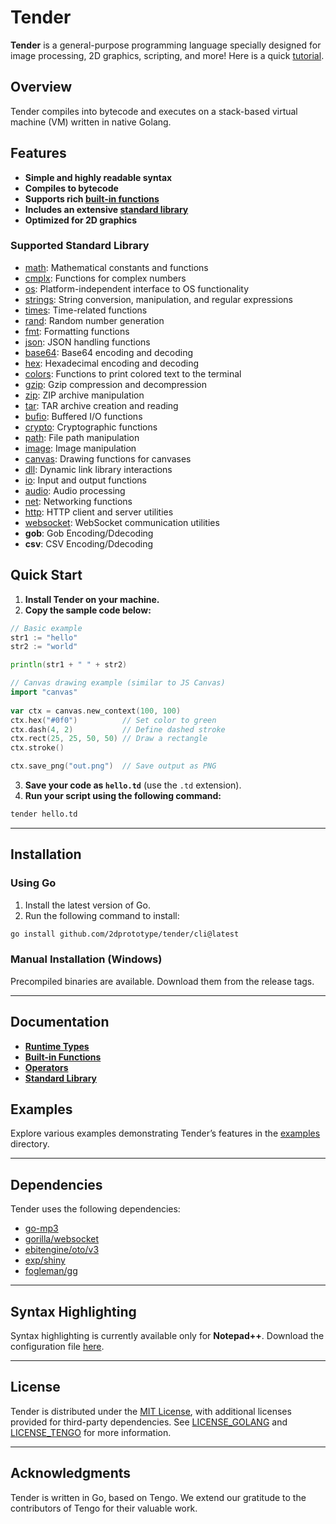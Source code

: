 # Tender

**Tender** is a general-purpose programming language specially designed for image processing, 2D graphics, scripting, and more! Here is a quick [tutorial](pages/tutorial.md).

## Overview

Tender compiles into bytecode and executes on a stack-based virtual machine (VM) written in native Golang.

## Features
- **Simple and highly readable syntax**  
- **Compiles to bytecode**  
- **Supports rich [built-in functions](pages/builtins.md)**  
- **Includes an extensive [standard library](pages/stdlib.md)**  
- **Optimized for 2D graphics**  

### Supported Standard Library

- [math](pages/stdlib-math.md): Mathematical constants and functions  
- [cmplx](pages/stdlib-cmplx.md): Functions for complex numbers
- [os](pages/stdlib-os.md): Platform-independent interface to OS functionality  
- [strings](pages/stdlib-strings.md): String conversion, manipulation, and regular expressions  
- [times](pages/stdlib-times.md): Time-related functions  
- [rand](pages/stdlib-rand.md): Random number generation  
- [fmt](pages/stdlib-fmt.md): Formatting functions  
- [json](pages/stdlib-json.md): JSON handling functions  
- [base64](pages/stdlib-base64.md): Base64 encoding and decoding  
- [hex](pages/stdlib-hex.md): Hexadecimal encoding and decoding  
- [colors](pages/stdlib-colors.md): Functions to print colored text to the terminal  
- [gzip](pages/stdlib-gzip.md): Gzip compression and decompression  
- [zip](pages/stdlib-zip.md): ZIP archive manipulation  
- [tar](pages/stdlib-tar.md): TAR archive creation and reading  
- [bufio](pages/stdlib-bufio.md): Buffered I/O functions  
- [crypto](pages/stdlib-crypto.md): Cryptographic functions  
- [path](pages/stdlib-path.md): File path manipulation  
- [image](pages/stdlib-image.md): Image manipulation  
- [canvas](pages/stdlib-canvas.md): Drawing functions for canvases  
- [dll](pages/stdlib-dll.md): Dynamic link library interactions  
- [io](pages/stdlib-io.md): Input and output functions  
- [audio](pages/stdlib-audio.md): Audio processing  
- [net](pages/stdlib-net.md): Networking functions  
- [http](pages/stdlib-http.md): HTTP client and server utilities  
- [websocket](pages/stdlib-websocket.md): WebSocket communication utilities  
- **gob**: Gob Encoding/Ddecoding
- **csv**: CSV Encoding/Ddecoding

## Quick Start

1. **Install Tender on your machine.**  
2. **Copy the sample code below:**

```go
// Basic example
str1 := "hello"
str2 := "world"

println(str1 + " " + str2)
```

```go
// Canvas drawing example (similar to JS Canvas)
import "canvas"
	
var ctx = canvas.new_context(100, 100)
ctx.hex("#0f0")          // Set color to green
ctx.dash(4, 2)           // Define dashed stroke
ctx.rect(25, 25, 50, 50) // Draw a rectangle
ctx.stroke()

ctx.save_png("out.png")  // Save output as PNG
```

3. **Save your code as `hello.td`** (use the `.td` extension).  
4. **Run your script using the following command:**

```bash
tender hello.td
```

---

## Installation

### Using Go

1. Install the latest version of Go.  
2. Run the following command to install:

```bash
go install github.com/2dprototype/tender/cli@latest
```

### Manual Installation (Windows)

Precompiled binaries are available. Download them from the release tags.

---

## Documentation

- **[Runtime Types](pages/runtime-types.md)**  
- **[Built-in Functions](pages/builtins.md)**  
- **[Operators](pages/operators.md)**  
- **[Standard Library](pages/stdlib.md)**  

## Examples

Explore various examples demonstrating Tender’s features in the [examples](https://github.com/2dprototype/tender/blob/main/examples) directory.

---

## Dependencies

Tender uses the following dependencies:

- [go-mp3](https://github.com/hajimehoshi/go-mp3)  
- [gorilla/websocket](https://github.com/gorilla/websocket)  
- [ebitengine/oto/v3](https://github.com/ebitengine/oto/v3)  
- [exp/shiny](https://pkg.go.dev/golang.org/x/exp/shiny)  
- [fogleman/gg](https://github.com/fogleman/gg)  

---

## Syntax Highlighting

Syntax highlighting is currently available only for **Notepad++**. Download the configuration file [here](https://github.com/2dprototype/tender/blob/main/misc/syntax/npp_tender.xml).

---

## License

Tender is distributed under the [MIT License](https://github.com/2dprototype/tender/blob/main/LICENSE), with additional licenses provided for third-party dependencies. See [LICENSE_GOLANG](https://github.com/2dprototype/tender/blob/main/LICENSE_GOLANG) and [LICENSE_TENGO](https://github.com/2dprototype/tender/blob/main/LICENSE_TENGO) for more information.

---

## Acknowledgments

Tender is written in Go, based on Tengo. We extend our gratitude to the contributors of Tengo for their valuable work.